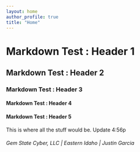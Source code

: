 ```yaml
---
layout: home
author_profile: true
title: "Home"
---
```


# Markdown Test : Header 1
## Markdown Test : Header 2
### Markdown Test : Header 3
#### Markdown Test : Header 4
#### Markdown Test : Header 5

This is where all the stuff would be. Update 4:56p

###### Gem State Cyber, LLC | Eastern Idaho | Justin Garcia
